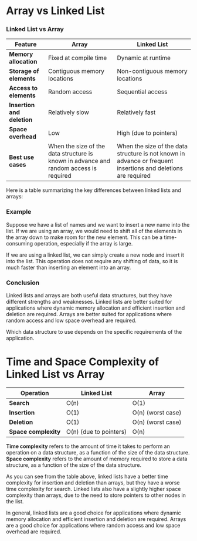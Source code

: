 # Array vs Linked List

### Linked List vs Array

| Feature                    | Array                                                                                 | Linked List                                                                                                   |
| -------------------------- | ------------------------------------------------------------------------------------- | ------------------------------------------------------------------------------------------------------------- |
| **Memory allocation**      | Fixed at compile time                                                                 | Dynamic at runtime                                                                                            |
| **Storage of elements**    | Contiguous memory locations                                                           | Non-contiguous memory locations                                                                               |
| **Access to elements**     | Random access                                                                         | Sequential access                                                                                             |
| **Insertion and deletion** | Relatively slow                                                                       | Relatively fast                                                                                               |
| **Space overhead**         | Low                                                                                   | High (due to pointers)                                                                                        |
| **Best use cases**         | When the size of the data structure is known in advance and random access is required | When the size of the data structure is not known in advance or frequent insertions and deletions are required |

Here is a table summarizing the key differences between linked lists and arrays:

### Example

Suppose we have a list of names and we want to insert a new name into the list. If we are using an array, we would need to shift all of the elements in the array down to make room for the new element. This can be a time-consuming operation, especially if the array is large.

If we are using a linked list, we can simply create a new node and insert it into the list. This operation does not require any shifting of data, so it is much faster than inserting an element into an array.

### Conclusion

Linked lists and arrays are both useful data structures, but they have different strengths and weaknesses. Linked lists are better suited for applications where dynamic memory allocation and efficient insertion and deletion are required. Arrays are better suited for applications where random access and low space overhead are required.

Which data structure to use depends on the specific requirements of the application.

# Time and Space Complexity of Linked List vs Array

| Operation            | Linked List            | Array             |
| -------------------- | ---------------------- | ----------------- |
| **Search**           | O(n)                   | O(1)              |
| **Insertion**        | O(1)                   | O(n) (worst case) |
| **Deletion**         | O(1)                   | O(n) (worst case) |
| **Space complexity** | O(n) (due to pointers) | O(n)              |

**Time complexity** refers to the amount of time it takes to perform an operation on a data structure, as a function of the size of the data structure. **Space complexity** refers to the amount of memory required to store a data structure, as a function of the size of the data structure.

As you can see from the table above, linked lists have a better time complexity for insertion and deletion than arrays, but they have a worse time complexity for search. Linked lists also have a slightly higher space complexity than arrays, due to the need to store pointers to other nodes in the list.

In general, linked lists are a good choice for applications where dynamic memory allocation and efficient insertion and deletion are required. Arrays are a good choice for applications where random access and low space overhead are required.
